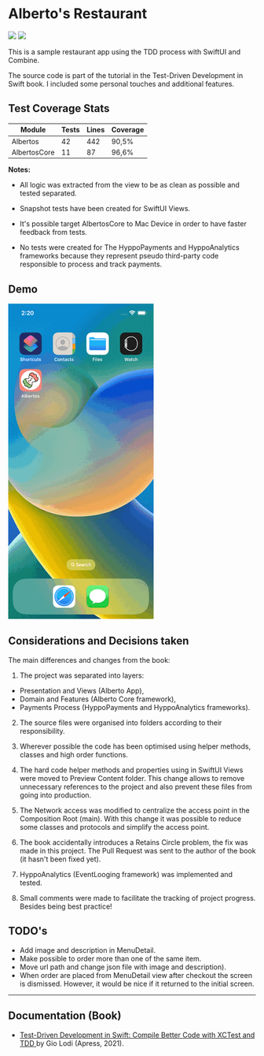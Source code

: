 # Alberto's Restaurant

<p>
  <img src="https://github.com/fserrazes/Albertos/actions/workflows/CI.yml/badge.svg" />
    <img src="https://img.shields.io/badge/iOS-16.0+-orange.svg" />
</p>

This is a sample restaurant app using the TDD process with SwiftUI and Combine.

The source code is part of the tutorial in the Test-Driven Development in Swift book. I included some personal touches and additional features.

## Test Coverage Stats

| Module           | Tests | Lines | Coverage |
|------------------|-------|-------|----------|
| Albertos         |  42   | 442   | 90,5%    |
| AlbertosCore     |  11   |  87   | 96,6%    |

**Notes:**

* All logic was extracted from the view to be as clean as possible and tested separated.

* Snapshot tests have been created for SwiftUI Views.

* It's possible target AlbertosCore to Mac Device in order to have faster feedback from tests.

* No tests were created for The HyppoPayments and HyppoAnalytics frameworks because they represent pseudo third-party code responsible to process and track payments.

## Demo

![](.images/screen_recording.gif)

## Considerations and Decisions taken

The main differences and changes from the book:

1. The project was separated into layers:
  * Presentation and Views (Alberto App),
  * Domain and Features (Alberto Core framework),
  * Payments Process (HyppoPayments and HyppoAnalytics frameworks).

2. The source files were organised into folders according to their responsibility.

3. Wherever possible the code has been optimised using helper methods, classes and high order functions.

4. The hard code helper methods and properties using in SwiftUI Views were moved to Preview Content folder. This change allows to remove unnecessary references to the project and also prevent these files from going into production.  

5. The Network access was modified to centralize the access point in the Composition Root (main). With this change it was possible to reduce some classes and protocols and simplify the access point.

6. The book accidentally introduces a Retains Circle problem, the fix was made in this project. The Pull Request was sent to the author of the book (it hasn't been fixed yet).

7. HyppoAnalytics (EventLooging framework) was implemented and tested. 

8. Small comments were made to facilitate the tracking of project progress. Besides being best practice!

## TODO's

* Add image and description in MenuDetail.
* Make possible to order more than one of the same item.
* Move url path and change json file with image and description).
* When order are placed from MenuDetail view after checkout the screen is dismissed. However, it would be nice if it returned to the initial screen.

---

## Documentation (Book)
+ [Test-Driven Development in Swift: Compile Better Code with XCTest and TDD ](https://amzn.to/3sbbqED) by Gio Lodi (Apress, 2021).
